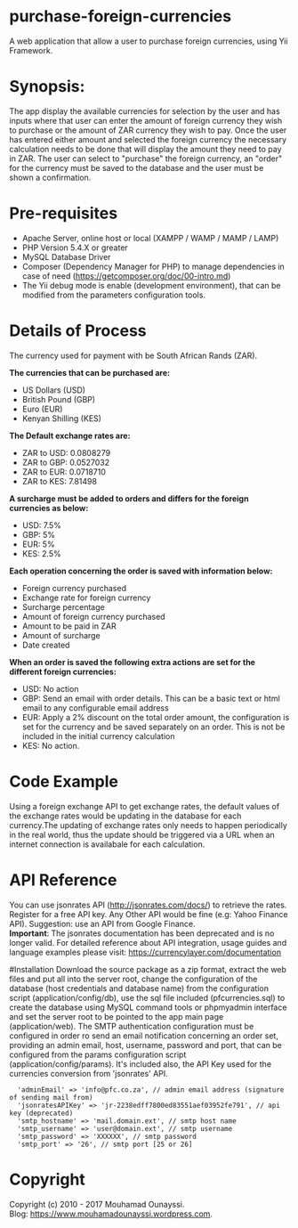 # purchase-foreign-currencies
A web application that allow a user to purchase foreign currencies, using Yii Framework.
# Synopsis:
The app display the available currencies for selection by the user and has inputs where that user can enter the amount of foreign currency they wish to purchase or the amount of ZAR currency they wish to pay.
Once the user has entered either amount and selected the foreign currency the necessary calculation needs to be done that will display the amount they need to pay in ZAR.
The user can select to "purchase" the foreign currency, an "order" for the currency must be saved to the database and the user must be shown a confirmation.
# Pre-requisites
- Apache Server, online host or local (XAMPP / WAMP / MAMP / LAMP)
- PHP Version 5.4.X or greater
- MySQL Database Driver
- Composer (Dependency Manager for PHP) to manage dependencies in case of need (https://getcomposer.org/doc/00-intro.md)
- The Yii debug mode is enable (development environment), that can be modified from the parameters configuration tools. 

# Details of Process
The currency used for payment with be South African Rands (ZAR).

**The currencies that can be purchased are:** 
- US Dollars (USD)
- British Pound (GBP)
- Euro (EUR)
- Kenyan Shilling (KES)

**The Default exchange rates are:**
- ZAR to USD: 0.0808279
- ZAR to GBP: 0.0527032
- ZAR to EUR: 0.0718710
- ZAR to KES: 7.81498

**A surcharge must be added to orders and differs for the foreign currencies as below:**
- USD: 7.5%
- GBP: 5%
- EUR: 5%
- KES: 2.5%

**Each operation concerning the order is saved with information below:**
- Foreign currency purchased
- Exchange rate for foreign currency
- Surcharge percentage
- Amount of foreign currency purchased
- Amount to be paid in ZAR
- Amount of surcharge
- Date created

**When an order is saved the following extra actions are set for the different foreign currencies:**
- USD: No action
- GBP: Send an email with order details. This can be a basic text or html email to any configurable email address
- EUR: Apply a 2% discount on the total order amount, the configuration is set for the currency and be saved separately on an order. This is not be included in the initial currency calculation
- KES: No action.

# Code Example
Using a foreign exchange API to get exchange rates, the default values of the exchange rates would be updating in the database for each currency.The updating of exchange rates only needs to happen periodically in the real world, thus the update should be triggered via a URL when an internet connection is availabale for each calculation.

# API Reference

You can use jsonrates API (http://jsonrates.com/docs/) to retrieve the rates. Register for a free API key. Any Other API would be fine (e.g: Yahoo Finance API). Suggestion: use an API from Google Finance.<br>
**Important**: The jsonrates documentation has been deprecated and is no longer valid. For detailed reference about API integration, usage guides and language examples please visit: https://currencylayer.com/documentation

#Installation
Download the source package as a zip format, extract the web files and put all into the server root, change the configuration of the database (host credentials and database name) from the configuration script (application/config/db), use the sql file included (pfcurrencies.sql) to create the database using MySQL command tools or phpmyadmin interface  and set the server root to be pointed to the app main page (application/web).
The SMTP authentication configuration must be configured in order ro send an email notification concerning an order set, providing an admin email, host, username, password and port, that can be configured from the params configuration script (application/config/params). It's included also, the API Key used for the currencies conversion from 'jsonrates' API.

```
  'adminEmail' => 'info@pfc.co.za', // admin email address (signature of sending mail from)
  'jsonratesAPIKey' => 'jr-2238edff7800ed83551aef03952fe791', // api key (deprecated)
  'smtp_hostname' => 'mail.domain.ext', // smtp host name
  'smtp_username' => 'user@domain.ext', // smtp username
  'smtp_password' => 'XXXXXX', // smtp password
  'smtp_port' => '26', // smtp port [25 or 26]
```

# Copyright
Copyright (c) 2010 - 2017 Mouhamad Ounayssi.<br>
Blog: https://www.mouhamadounayssi.wordpress.com.
